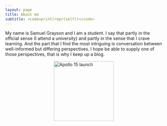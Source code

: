 ```yaml
---
layout: page
title: About me
subtitle: <code>print(repr(self))</code>
---
```


My name is Samuel Grayson and I am a student. I say that partly in the official
sense (I attend a university) and partly in the sense that I crave learning. And
the part that I find the most intriguing is conversation between well-informed
but differing perspectives. I hope be able to supply one of those perspectives,
that is why I keep up a blog.

  <img src="{{ site.baseurl }}/img/Apollo_15_launch.jpg" alt="Apollo 15 launch" style="height: 2in; display: block; margin: auto;"/>
